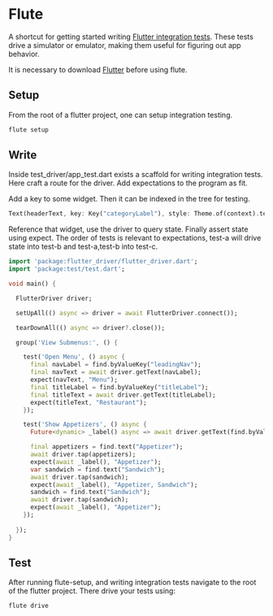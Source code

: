 # Flute

A shortcut for getting started writing [Flutter integration tests](https://flutter.dev/docs/cookbook/testing/integration/introduction). These tests drive a simulator or emulator, making them useful for figuring out app behavior. 

It is necessary to download [Flutter](https://flutter.dev/docs/get-started/install) before using flute.

## Setup
From the root of a flutter project, one can setup integration testing.

```bash
flute setup
```

## Write
Inside test_driver/app_test.dart exists a scaffold for writing integration tests. Here craft a route for the driver. Add expectations to the program as fit. 

Add a key to some widget. Then it can be indexed in the tree for testing.
```dart
Text(headerText, key: Key("categoryLabel"), style: Theme.of(context).textTheme.display1)
```

Reference that widget, use the driver to query state. Finally assert state using expect. 
The order of tests is relevant to expectations, test-a will drive state into test-b and test-a,test-b into test-c.
```dart
import 'package:flutter_driver/flutter_driver.dart';
import 'package:test/test.dart';

void main() {

  FlutterDriver driver;

  setUpAll(() async => driver = await FlutterDriver.connect());

  tearDownAll(() async => driver?.close());

  group('View Submenus:', () {

    test('Open Menu', () async {
      final navLabel = find.byValueKey("leadingNav");
      final navText = await driver.getText(navLabel);
      expect(navText, "Menu");
      final titleLabel = find.byValueKey("titleLabel");
      final titleText = await driver.getText(titleLabel);
      expect(titleText, "Restaurant");
    });

    test('Show Appetizers', () async {
      Future<dynamic> _label() async => await driver.getText(find.byValueKey("categoryLabel"));

      final appetizers = find.text("Appetizer");
      await driver.tap(appetizers);
      expect(await _label(), "Appetizer");
      var sandwich = find.text("Sandwich");
      await driver.tap(sandwich);
      expect(await _label(), "Appetizer, Sandwich");
      sandwich = find.text("Sandwich");
      await driver.tap(sandwich);
      expect(await _label(), "Appetizer");
    });
    
  });
}
```

## Test
After running flute-setup, and writing integration tests navigate to the root of the flutter project.
There drive your tests using:
```bash
flute drive
```
